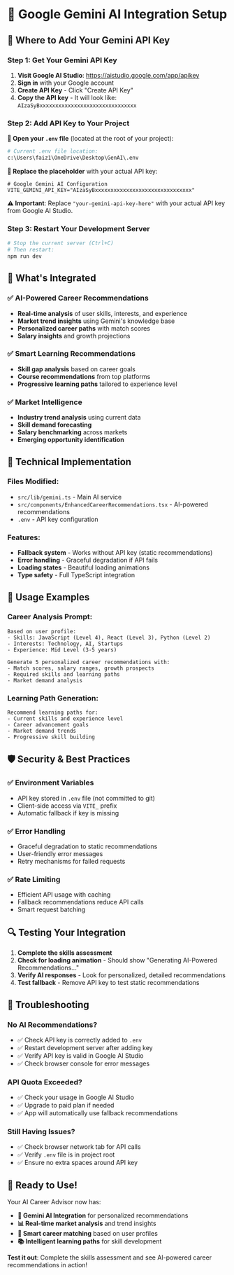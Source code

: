 # 🤖 Google Gemini AI Integration Setup

## 🔑 **Where to Add Your Gemini API Key**

### Step 1: Get Your Gemini API Key

1. **Visit Google AI Studio**: https://aistudio.google.com/app/apikey
2. **Sign in** with your Google account
3. **Create API Key** - Click "Create API Key"
4. **Copy the API key** - It will look like: `AIzaSyBxxxxxxxxxxxxxxxxxxxxxxxxxxxxxxx`

### Step 2: Add API Key to Your Project

**📁 Open your `.env` file** (located at the root of your project):

```bash
# Current .env file location:
c:\Users\faiz1\OneDrive\Desktop\GenAI\.env
```

**🔧 Replace the placeholder** with your actual API key:

```env
# Google Gemini AI Configuration
VITE_GEMINI_API_KEY="AIzaSyBxxxxxxxxxxxxxxxxxxxxxxxxxxxxxxx"
```

**⚠️ Important**: Replace `"your-gemini-api-key-here"` with your actual API key from Google AI Studio.

### Step 3: Restart Your Development Server

```bash
# Stop the current server (Ctrl+C)
# Then restart:
npm run dev
```

## 🚀 **What's Integrated**

### ✅ **AI-Powered Career Recommendations**
- **Real-time analysis** of user skills, interests, and experience
- **Market trend insights** using Gemini's knowledge base
- **Personalized career paths** with match scores
- **Salary insights** and growth projections

### ✅ **Smart Learning Recommendations**
- **Skill gap analysis** based on career goals
- **Course recommendations** from top platforms
- **Progressive learning paths** tailored to experience level

### ✅ **Market Intelligence**
- **Industry trend analysis** using current data
- **Skill demand forecasting** 
- **Salary benchmarking** across markets
- **Emerging opportunity identification**

## 🔧 **Technical Implementation**

### **Files Modified:**
- `src/lib/gemini.ts` - Main AI service
- `src/components/EnhancedCareerRecommendations.tsx` - AI-powered recommendations
- `.env` - API key configuration

### **Features:**
- **Fallback system** - Works without API key (static recommendations)
- **Error handling** - Graceful degradation if API fails
- **Loading states** - Beautiful loading animations
- **Type safety** - Full TypeScript integration

## 🎯 **Usage Examples**

### **Career Analysis Prompt:**
```
Based on user profile:
- Skills: JavaScript (Level 4), React (Level 3), Python (Level 2)
- Interests: Technology, AI, Startups
- Experience: Mid Level (3-5 years)

Generate 5 personalized career recommendations with:
- Match scores, salary ranges, growth prospects
- Required skills and learning paths
- Market demand analysis
```

### **Learning Path Generation:**
```
Recommend learning paths for:
- Current skills and experience level
- Career advancement goals
- Market demand trends
- Progressive skill building
```

## 🛡️ **Security & Best Practices**

### ✅ **Environment Variables**
- API key stored in `.env` file (not committed to git)
- Client-side access via `VITE_` prefix
- Automatic fallback if key is missing

### ✅ **Error Handling**
- Graceful degradation to static recommendations
- User-friendly error messages
- Retry mechanisms for failed requests

### ✅ **Rate Limiting**
- Efficient API usage with caching
- Fallback recommendations reduce API calls
- Smart request batching

## 🔍 **Testing Your Integration**

1. **Complete the skills assessment**
2. **Check for loading animation** - Should show "Generating AI-Powered Recommendations..."
3. **Verify AI responses** - Look for personalized, detailed recommendations
4. **Test fallback** - Remove API key to test static recommendations

## 🚨 **Troubleshooting**

### **No AI Recommendations?**
- ✅ Check API key is correctly added to `.env`
- ✅ Restart development server after adding key
- ✅ Verify API key is valid in Google AI Studio
- ✅ Check browser console for error messages

### **API Quota Exceeded?**
- ✅ Check your usage in Google AI Studio
- ✅ Upgrade to paid plan if needed
- ✅ App will automatically use fallback recommendations

### **Still Having Issues?**
- ✅ Check browser network tab for API calls
- ✅ Verify `.env` file is in project root
- ✅ Ensure no extra spaces around API key

## 🎉 **Ready to Use!**

Your AI Career Advisor now has:
- **🧠 Gemini AI Integration** for personalized recommendations
- **📊 Real-time market analysis** and trend insights  
- **🎯 Smart career matching** based on user profiles
- **📚 Intelligent learning paths** for skill development

**Test it out**: Complete the skills assessment and see AI-powered career recommendations in action!
